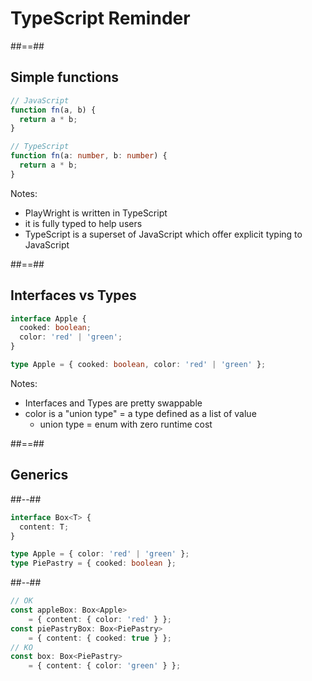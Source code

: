 <!-- .slide: class="transition" -->

# TypeScript Reminder

##==##

<!-- .slide: class="with-code" -->

## Simple functions

```TypeScript
// JavaScript
function fn(a, b) {
  return a * b;
}

// TypeScript
function fn(a: number, b: number) {
  return a * b;
}

```

<!-- .element: class="big-code" -->

Notes:

- PlayWright is written in TypeScript
- it is fully typed to help users
- TypeScript is a superset of JavaScript which offer explicit typing to JavaScript

##==##

<!-- .slide: class="with-code" -->

## Interfaces vs Types

```TypeScript
interface Apple {
  cooked: boolean;
  color: 'red' | 'green';
}

type Apple = { cooked: boolean, color: 'red' | 'green' };

```

<!-- .element: class="big-code" -->

Notes:
- Interfaces and Types are pretty swappable
- color is a "union type" = a type defined as a list of value
  - union type = enum with zero runtime cost

##==##

<!-- .slide: class="two-column-layout"-->

## Generics

##--##

<!-- .slide: class="with-code" -->


```TypeScript
interface Box<T> {
  content: T;
}

type Apple = { color: 'red' | 'green' };
type PiePastry = { cooked: boolean };

```

<!-- .element: class="big-code" -->

##--##

<!-- .slide: class="with-code" -->


```TypeScript
// OK
const appleBox: Box<Apple> 
    = { content: { color: 'red' } };
const piePastryBox: Box<PiePastry> 
    = { content: { cooked: true } };
// KO
const box: Box<PiePastry> 
    = { content: { color: 'green' } };

```

<!-- .element: class="big-code" -->

